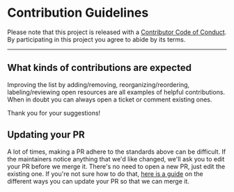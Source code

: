 # Contribution Guidelines

Please note that this project is released with a
[Contributor Code of Conduct](code-of-conduct.md). By participating in this
project you agree to abide by its terms.

---

## What kinds of contributions are expected

Improving the list by adding/removing, reorganizing/reordering, labeling/reviewing open resources are all examples of helpful contributions. When in doubt you can always open a ticket or comment existing ones.

Thank you for your suggestions!


## Updating your PR

A lot of times, making a PR adhere to the standards above can be difficult.
If the maintainers notice anything that we'd like changed, we'll ask you to
edit your PR before we merge it. There's no need to open a new PR, just edit
the existing one. If you're not sure how to do that,
[here is a guide](https://github.com/RichardLitt/knowledge/blob/master/github/amending-a-commit-guide.md)
on the different ways you can update your PR so that we can merge it.
